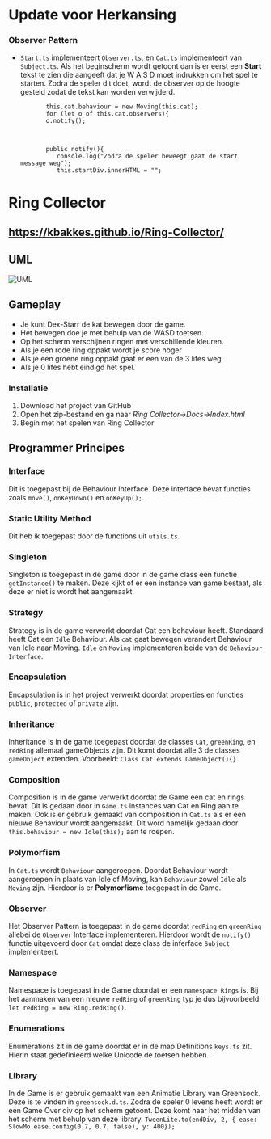# Update voor Herkansing

### Observer Pattern

- `Start.ts` implementeert `Observer.ts`, en   `Cat.ts` implementeert van `Subject.ts`. Als het beginscherm wordt       getoont dan is er eerst een **Start** tekst te zien die aangeeft dat je W A S D moet indrukken om het spel te       starten. Zodra de speler dit doet, wordt de observer op de hoogte gesteld zodat de tekst kan worden verwijderd. 
    
             this.cat.behaviour = new Moving(this.cat);
             for (let o of this.cat.observers){
             o.notify();



             public notify(){ 
                console.log("Zodra de speler beweegt gaat de start message weg");
                this.startDiv.innerHTML = "";
    



# Ring Collector

## https://kbakkes.github.io/Ring-Collector/

## UML 


![UML](docs/images/ringCollector.png?raw=true "UML")


## Gameplay

- Je kunt Dex-Starr de kat bewegen door de game.
- Het bewegen doe je met behulp van de WASD toetsen. 
- Op het scherm verschijnen ringen met verschillende kleuren. 
- Als je een rode ring oppakt wordt je score hoger
- Als je een groene ring oppakt gaat er een van de 3 lifes weg
- Als je 0 lifes hebt eindigd het spel. 

### Installatie

1. Download het project van GitHub
2. Open het zip-bestand en ga naar _Ring Collector->Docs->Index.html_
3. Begin met het spelen van Ring Collector



## Programmer Principes


### Interface
Dit is toegepast bij de Behaviour Interface. Deze interface bevat functies zoals
`move()`, `onKeyDown()` en `onKeyUp();`. 

### Static Utility Method
Dit heb ik toegepast door de functions uit `utils.ts`.
### Singleton 
Singleton is toegepast in de game door in de game class een functie `getInstance()` te maken.
Deze kijkt of er een instance van game bestaat, als deze er niet is wordt het aangemaakt. 

### Strategy
Strategy is in de game verwerkt doordat Cat een behaviour heeft. Standaard heeft Cat een `Idle` Behaviour. 
Als `cat` gaat bewegen verandert Behaviour van Idle naar Moving. `Idle` en `Moving`
implementeren beide van de `Behaviour Interface`.

### Encapsulation 
Encapsulation is in het project verwerkt doordat properties en functies `public`, `protected` of `private` zijn.

### Inheritance
Inheritance is in de game toegepast doordat de classes `Cat`, `greenRing`, en `redRing` allemaal gameObjects zijn. 
Dit komt doordat alle 3 de classes `gameObject` extenden. Voorbeeld: `Class Cat extends GameObject(){}`


### Composition
Composition is in de game verwerkt doordat de Game een cat en rings bevat. 
Dit is gedaan door in `Game.ts` instances van Cat en Ring aan te maken. 
Ook is er gebruik gemaakt van composition in `Cat.ts` als er een nieuwe Behaviour wordt aangemaakt.
Dit word namelijk gedaan door `this.behaviour = new Idle(this);` aan te roepen. 

### Polymorfism
In `Cat.ts` wordt `Behaviour` aangeroepen. Doordat Behaviour wordt aangeroepen in plaats van Idle of Moving, kan `Behaviour` zowel `Idle` als `Moving` zijn. Hierdoor is er **Polymorfisme** toegepast in de Game. 


### Observer
Het Observer Pattern is toegepast in de game doordat `redRing` en `greenRing` allebei de `Observer` Interface implementeren.
Hierdoor wordt de `notify()` functie uitgevoerd door `Cat` omdat deze class de inferface `Subject` implementeert. 

### Namespace 
Namespace is toegepast in de Game doordat er een `namespace Rings` is. Bij het aanmaken van een nieuwe `redRing` of `greenRing` typ je dus bijvoorbeeld: `let redRing = new Ring.redRing()`.

### Enumerations

Enumerations zit in de game doordat er in de map Definitions `keys.ts` zit. Hierin staat gedefinieerd welke Unicode de toetsen hebben.

### Library
In de Game is er gebruik gemaakt van een Animatie Library van Greensock. Deze is te vinden in `greensock.d.ts`. Zodra de speler 0 levens heeft wordt er een Game Over div op het scherm getoont. Deze komt naar het midden van het scherm met behulp van deze library.
`TweenLite.to(endDiv, 2, { ease: SlowMo.ease.config(0.7, 0.7, false), y: 400});`
